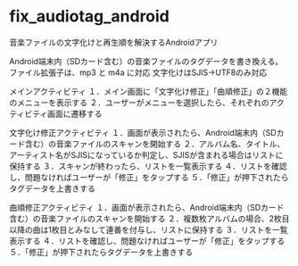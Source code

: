 # fix_audiotag_android
音楽ファイルの文字化けと再生順を解決するAndroidアプリ

Android端末内（SDカード含む）の音楽ファイルのタグデータを書き換える。
ファイル拡張子は、mp3 と m4a に対応
文字化けはSJIS→UTF8のみ対応

メインアクティビティ
１．メイン画面に「文字化け修正」「曲順修正」の２機能のメニューを表示する
２．ユーザーがメニューを選択したら、それぞれのアクティビティ画面に遷移する

文字化け修正アクティビティ
１．画面が表示されたら、Android端末内（SDカード含む）の音楽ファイルのスキャンを開始する
２．アルバム名、タイトル、アーティスト名がSJISになっているか判定し、SJISが含まれる場合はリストに保持する
３．スキャンが終わったら、リストを一覧表示する
４．リストを確認し、問題なければユーザーが「修正」をタップする
５．「修正」が押下されたらタグデータを上書きする

曲順修正アクティビティ
１．画面が表示されたら、Android端末内（SDカード含む）の音楽ファイルのスキャンを開始する
２．複数枚アルバムの場合、2枚目以降の曲は1枚目とみなして連番を付与し、リストに保持する
３．リストを一覧表示する
４．リストを確認し、問題なければユーザーが「修正」をタップする
５．「修正」が押下されたらタグデータを上書きする
